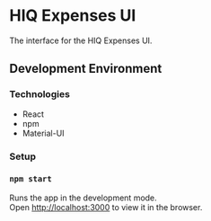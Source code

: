 # HIQ Expenses UI

The interface for the HIQ Expenses UI.

## Development Environment

### Technologies

* React
* npm
* Material-UI

### Setup

### `npm start`

Runs the app in the development mode.\
Open [http://localhost:3000](http://localhost:3000) to view it in the browser.
